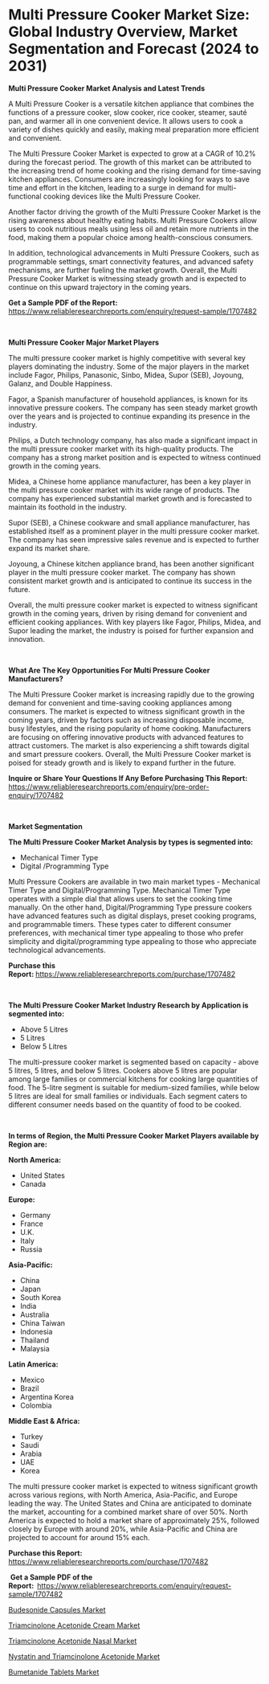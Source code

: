 <p><h1>Multi Pressure Cooker Market Size: Global Industry Overview, Market Segmentation and Forecast (2024 to 2031)</h1></p><p><strong>Multi Pressure Cooker Market Analysis and Latest Trends</strong></p>
<p><p>A Multi Pressure Cooker is a versatile kitchen appliance that combines the functions of a pressure cooker, slow cooker, rice cooker, steamer, sauté pan, and warmer all in one convenient device. It allows users to cook a variety of dishes quickly and easily, making meal preparation more efficient and convenient.</p><p>The Multi Pressure Cooker Market is expected to grow at a CAGR of 10.2% during the forecast period. The growth of this market can be attributed to the increasing trend of home cooking and the rising demand for time-saving kitchen appliances. Consumers are increasingly looking for ways to save time and effort in the kitchen, leading to a surge in demand for multi-functional cooking devices like the Multi Pressure Cooker.</p><p>Another factor driving the growth of the Multi Pressure Cooker Market is the rising awareness about healthy eating habits. Multi Pressure Cookers allow users to cook nutritious meals using less oil and retain more nutrients in the food, making them a popular choice among health-conscious consumers.</p><p>In addition, technological advancements in Multi Pressure Cookers, such as programmable settings, smart connectivity features, and advanced safety mechanisms, are further fueling the market growth. Overall, the Multi Pressure Cooker Market is witnessing steady growth and is expected to continue on this upward trajectory in the coming years.</p></p>
<p><strong>Get a Sample PDF of the Report:&nbsp;</strong> <a href="https://www.reliableresearchreports.com/enquiry/request-sample/1707482">https://www.reliableresearchreports.com/enquiry/request-sample/1707482</a></p>
<p>&nbsp;</p>
<p><strong>Multi Pressure Cooker Major Market Players</strong></p>
<p><p>The multi pressure cooker market is highly competitive with several key players dominating the industry. Some of the major players in the market include Fagor, Philips, Panasonic, Sinbo, Midea, Supor (SEB), Joyoung, Galanz, and Double Happiness. </p><p>Fagor, a Spanish manufacturer of household appliances, is known for its innovative pressure cookers. The company has seen steady market growth over the years and is projected to continue expanding its presence in the industry. </p><p>Philips, a Dutch technology company, has also made a significant impact in the multi pressure cooker market with its high-quality products. The company has a strong market position and is expected to witness continued growth in the coming years.</p><p>Midea, a Chinese home appliance manufacturer, has been a key player in the multi pressure cooker market with its wide range of products. The company has experienced substantial market growth and is forecasted to maintain its foothold in the industry.</p><p>Supor (SEB), a Chinese cookware and small appliance manufacturer, has established itself as a prominent player in the multi pressure cooker market. The company has seen impressive sales revenue and is expected to further expand its market share.</p><p>Joyoung, a Chinese kitchen appliance brand, has been another significant player in the multi pressure cooker market. The company has shown consistent market growth and is anticipated to continue its success in the future.</p><p>Overall, the multi pressure cooker market is expected to witness significant growth in the coming years, driven by rising demand for convenient and efficient cooking appliances. With key players like Fagor, Philips, Midea, and Supor leading the market, the industry is poised for further expansion and innovation.</p></p>
<p>&nbsp;</p>
<p><strong>What Are The Key Opportunities For Multi Pressure Cooker Manufacturers?</strong></p>
<p><p>The Multi Pressure Cooker market is increasing rapidly due to the growing demand for convenient and time-saving cooking appliances among consumers. The market is expected to witness significant growth in the coming years, driven by factors such as increasing disposable income, busy lifestyles, and the rising popularity of home cooking. Manufacturers are focusing on offering innovative products with advanced features to attract customers. The market is also experiencing a shift towards digital and smart pressure cookers. Overall, the Multi Pressure Cooker market is poised for steady growth and is likely to expand further in the future.</p></p>
<p><strong>Inquire or Share Your Questions If Any Before Purchasing This Report:</strong> <a href="https://www.reliableresearchreports.com/enquiry/pre-order-enquiry/1707482">https://www.reliableresearchreports.com/enquiry/pre-order-enquiry/1707482</a></p>
<p>&nbsp;</p>
<p><strong>Market Segmentation</strong></p>
<p><strong>The Multi Pressure Cooker Market Analysis by types is segmented into:</strong></p>
<p><ul><li>Mechanical Timer Type</li><li>Digital /Programming Type</li></ul></p>
<p><p>Multi Pressure Cookers are available in two main market types - Mechanical Timer Type and Digital/Programming Type. Mechanical Timer Type operates with a simple dial that allows users to set the cooking time manually. On the other hand, Digital/Programming Type pressure cookers have advanced features such as digital displays, preset cooking programs, and programmable timers. These types cater to different consumer preferences, with mechanical timer type appealing to those who prefer simplicity and digital/programming type appealing to those who appreciate technological advancements.</p></p>
<p><strong>Purchase this Report:&nbsp;</strong><a href="https://www.reliableresearchreports.com/purchase/1707482">https://www.reliableresearchreports.com/purchase/1707482</a></p>
<p>&nbsp;</p>
<p><strong>The Multi Pressure Cooker Market Industry Research by Application is segmented into:</strong></p>
<p><ul><li>Above 5 Litres</li><li>5 Litres</li><li>Below 5 Litres</li></ul></p>
<p><p>The multi-pressure cooker market is segmented based on capacity - above 5 litres, 5 litres, and below 5 litres. Cookers above 5 litres are popular among large families or commercial kitchens for cooking large quantities of food. The 5-litre segment is suitable for medium-sized families, while below 5 litres are ideal for small families or individuals. Each segment caters to different consumer needs based on the quantity of food to be cooked.</p></p>
<p>&nbsp;</p>
<p><strong>In terms of Region, the Multi Pressure Cooker Market Players available by Region are:</strong></p>
<p>
    <p> <strong> North America: </strong>
        <ul>
            <li>United States</li>
            <li>Canada</li>
        </ul>
        </p> 
    <p> <strong> Europe: </strong>
        <ul>
            <li>Germany</li>
            <li>France</li>
            <li>U.K.</li>
            <li>Italy</li>
            <li>Russia</li>
        </ul>
        </p> 
    <p> <strong> Asia-Pacific: </strong>
        <ul>
            <li>China</li>
            <li>Japan</li>
            <li>South Korea</li>
            <li>India</li>
            <li>Australia</li>
            <li>China Taiwan</li>
            <li>Indonesia</li>
            <li>Thailand</li>
            <li>Malaysia</li>
        </ul>
        </p> 
    <p> <strong> Latin America: </strong>
        <ul>
            <li>Mexico</li>
            <li>Brazil</li>
            <li>Argentina Korea</li>
            <li>Colombia</li>
        </ul>
        </p> 
    <p> <strong> Middle East & Africa: </strong>
        <ul>
            <li>Turkey</li>
            <li>Saudi</li>
            <li>Arabia</li>
            <li>UAE</li>
            <li>Korea</li>
        </ul>
    </p>
    </p>
<p><p>The multi pressure cooker market is expected to witness significant growth across various regions, with North America, Asia-Pacific, and Europe leading the way. The United States and China are anticipated to dominate the market, accounting for a combined market share of over 50%. North America is expected to hold a market share of approximately 25%, followed closely by Europe with around 20%, while Asia-Pacific and China are projected to account for around 15% each.</p></p>
<p><strong>Purchase this Report: </strong><a href="https://www.reliableresearchreports.com/purchase/1707482">https://www.reliableresearchreports.com/purchase/1707482</a></p>
<p>&nbsp;<strong>Get a Sample PDF of the Report:&nbsp;&nbsp;</strong><a href="https://www.reliableresearchreports.com/enquiry/request-sample/1707482">https://www.reliableresearchreports.com/enquiry/request-sample/1707482</a></p>
<p><strong></strong></p>
<p><p><a href="https://medium.com/@joannknox666/budesonide-capsules-market-analysis-its-cagr-market-segmentation-and-global-industry-overview-50c4a8b5ed09">Budesonide Capsules Market</a></p><p><a href="https://medium.com/@donaldyoung656/triamcinolone-acetonide-cream-market-trends-and-market-analysis-forecasted-for-period-2024-2031-5f44f82b3a52">Triamcinolone Acetonide Cream Market</a></p><p><a href="https://medium.com/@donaldyoung656/triamcinolone-acetonide-nasal-market-insight-market-trends-growth-forecasted-from-2024-to-2031-af1174757b65">Triamcinolone Acetonide Nasal Market</a></p><p><a href="https://medium.com/@donaldyoung656/analyzing-nystatin-and-triamcinolone-acetonide-market-global-industry-perspective-and-forecast-48df26134118">Nystatin and Triamcinolone Acetonide Market</a></p><p><a href="https://medium.com/@joannknox666/decoding-bumetanide-tablets-market-metrics-market-share-trends-and-growth-patterns-036527948833">Bumetanide Tablets Market</a></p></p>